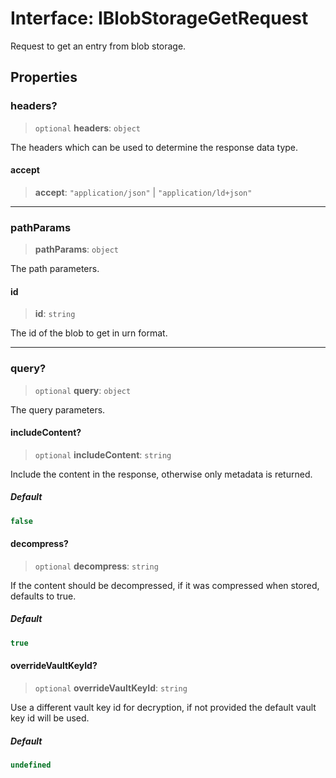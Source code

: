 # Interface: IBlobStorageGetRequest

Request to get an entry from blob storage.

## Properties

### headers?

> `optional` **headers**: `object`

The headers which can be used to determine the response data type.

#### accept

> **accept**: `"application/json"` \| `"application/ld+json"`

***

### pathParams

> **pathParams**: `object`

The path parameters.

#### id

> **id**: `string`

The id of the blob to get in urn format.

***

### query?

> `optional` **query**: `object`

The query parameters.

#### includeContent?

> `optional` **includeContent**: `string`

Include the content in the response, otherwise only metadata is returned.

##### Default

```ts
false
```

#### decompress?

> `optional` **decompress**: `string`

If the content should be decompressed, if it was compressed when stored, defaults to true.

##### Default

```ts
true
```

#### overrideVaultKeyId?

> `optional` **overrideVaultKeyId**: `string`

Use a different vault key id for decryption, if not provided the default vault key id will be used.

##### Default

```ts
undefined
```
